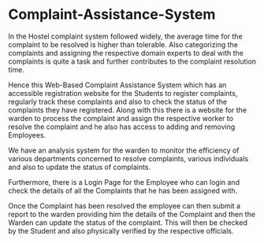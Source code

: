 # Complaint-Assistance-System
In the Hostel complaint system followed widely, the average time for the complaint to be resolved is higher than tolerable.
Also categorizing the complaints and assigning the respective domain experts to deal with the complaints is quite a task 
and further contributes to the complaint resolution time.

Hence this Web-Based Complaint Assistance System which has an accessible registration website for the Students to register complaints, 
regularly track these complaints and also to check the status of the complaints they have registered.
 Along with this there is a website for the warden to process the complaint and assign the respective worker to 
 resolve the complaint and he also has access to adding and removing Employees.
 
 We have an analysis system for the warden to monitor the efficiency of various departments concerned to resolve complaints, 
 various individuals and also to update the status of complaints.
 
Furthermore, there is a Login Page for the Employee who can login and 
check the details of all the Complaints that he has been assigned with.

Once the Complaint has been resolved the employee can then submit a report to the warden 
providing him the details of the Complaint and then the Warden can update the status of the complaint. 
This will then be checked by the Student and also physically verified by the respective officials.
